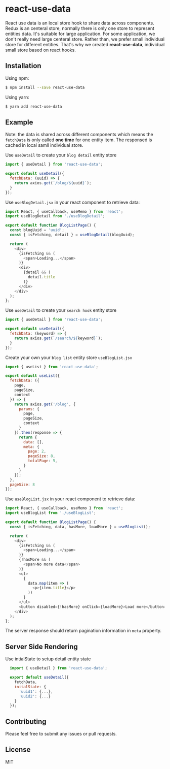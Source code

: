 # react-use-data

React use data is an local store hook to share data across components. Redux is an centeral store, normally there is only one store to represent entities data. It's suitable for large application. For some application, we don't really need large centeral store. Rather than, we prefer small individual store for different entities. That's why we created **react-use-data**, individual small store based on react hooks.

## Installation

Using npm:

```sh
$ npm install --save react-use-data
```

Using yarn:

```sh
$ yarn add react-use-data
```

## Example

Note: the data is shared across different components which means the `fetchData` is only called **one time** for one entity item. The responsed is cached in local samll individual store.

Use `useDetail` to create your `blog detail` entity store

```js
import { useDetail } from 'react-use-data';

export default useDetail({
  fetchData: (uuid) => {
    return axios.get(`/blog/${uuid}`);
  }
});
```

Use `useBlogDetail.jsx` in your react component to retrieve data:

```js
import React, { useCallback, useMemo } from 'react';
import useBlogDetail from './useBlogDetail';

export default function BlogListPage() {
  const blogUuid = 'uuid';
  const { isFetching, detail } = useBlogDetail(blogUuid);

  return (
    <div>
      {isFetching && (
        <span>Loading...</span>
      )}
      <div>
        {detail && (
          detail.title
        )}
      </div>
    </div>
  );
};
```


Use `useDetail` to create your `search hook` entity store

```js
import { useDetail } from 'react-use-data';

export default useDetail({
  fetchData: (keyword) => {
    return axios.get(`/search/${keyword}`);
  }
});
```

Create your own your `blog list` entity store `useBlogList.jsx`

```js
import { useList } from 'react-use-data';

export default useList({
  fetchData: ({
    page,
    pageSize,
    context
  }) => {
    return axios.get('/blog', {
      params: {
        page,
        pageSize,
        context
      }
    }).then(response => {
      return {
        data: [],
        meta: {
          page: 2,
          pageSize: 8,
          totalPage: 5,
        }
      }
    });
  },
  pageSize: 8
});

```

Use `useBlogList.jsx` in your react component to retrieve data:

```js
import React, { useCallback, useMemo } from 'react';
import useBlogList from './useBlogList';

export default function BlogListPage() {
  const { isFetching, data, hasMore, loadMore } = useBlogList();

  return (
    <div>
      {isFetching && (
        <span>Loading...</span>
      )}
      {!hasMore && (
        <span>No more data</span>
      )}
      <ul>
        {
          data.map(item => (
            <p>{item.title}</p>
          ))
        }
      </ul>
      <button disabled={!hasMore} onClick={loadMore}>Load more</button>
    </div>
  );
};
```

The server response should return pagination information in `meta` property.


## Server Side Rendering

Use intialState to setup detail entity state
```js
  import { useDetail } from 'react-use-data';

  export default useDetail({
    fetchData,
    initalState: {
      'uuid1': {...},
      'uuid2': {...}
    }
  });

  ```

## Contributing

Please feel free to submit any issues or pull requests.

## License

MIT
